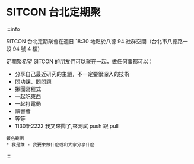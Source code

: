 # SITCON 台北定期聚
:::info

SITCON 台北定期聚會在週日 18:30
地點於八德 94 社群空間（台北市八德路一段 94 號 4 樓）

定期聚希望 SITCON 的朋友們可以聚在一起，做任何事都可以：
- 分享自己最近研究的主題，不一定要很深入的技術
- 問功課、問問題
- 揪團寫程式
- 一起吃東西
- 一起打電動
- 讀書會
- 等等
- 1130新2222
我又來鬧了,來測試 push 跟 pull
```
報名範例
* 我是誰 - 我要來做什麼或和大家分享什麼
```
:::